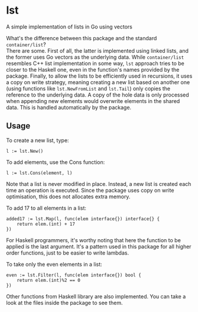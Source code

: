 lst
===

A simple implementation of lists in Go using vectors

What's the difference between this package and the standard `container/list`?  
There are some. First of all, the latter is implemented using linked lists, and 
the former uses Go vectors as the underlying data. While `container/list` 
resembles C++ list implementation in some way, `lst` approach tries to be 
closer to the Haskell one, even in the function's names provided by the 
package.  Finally, to allow the lists to be efficiently used in recursions, it 
uses a copy on write strategy, meaning creating a new list based on another one 
(using functions like `lst.NewFromList` and `lst.Tail`) only copies the 
reference to the underlying data.  A copy of the hole data is only processed 
when appending new elements would overwrite elements in the shared data. This 
is handled automatically by the package.

Usage
-----

To create a new list, type:

	l := lst.New()

To add elements, use the Cons function:

	l := lst.Cons(element, l)

Note that a list is never modified in place. Instead, a new list is created 
each time an operation is executed. Since the package uses copy on write 
optimisation, this does not allocates extra memory.

To add 17 to all elements in a list:

	added17 := lst.Map(l, func(elem interface{}) interface{} {
		return elem.(int) + 17
	})

For Haskell programmers, it's worthy noting that here the function to be 
applied is the last argument. It's a pattern used in this package for all 
higher order functions, just to be easier to write lambdas.

To take only the even elements in a list:

	even := lst.Filter(l, func(elem interface{}) bool {
		return elem.(int)%2 == 0
	})

Other functions from Haskell library are also implemented. You can take a look 
at the files inside the package to see them.
